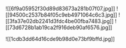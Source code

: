 ![[6f9a05952f30d89d83673a281b07f07.jpg]]
![[94500c2537b84f05c9eb4971064c6c3.jpg]]
![[3fa37e02db2241d3fdc4be00fba7483.jpg]]
![[73d6728b1ab19ca2f916deb90af6576.jpg]]

![[1cdb3dd64d16cde9b98d0e73bf9bffd.jpg]]